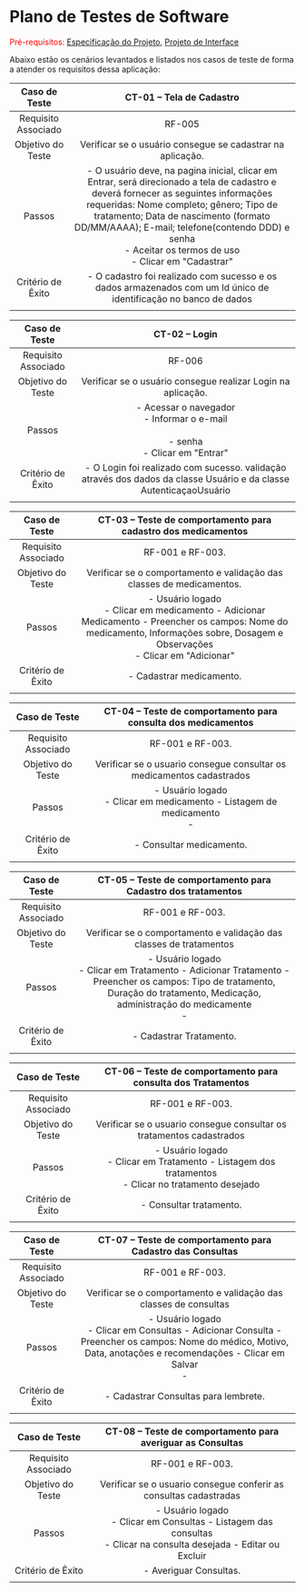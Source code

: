 # Plano de Testes de Software

<span style="color:red">Pré-requisitos: <a href="2-Especificação do Projeto.md"> Especificação do Projeto</a></span>, <a href="3-Projeto de Interface.md"> Projeto de Interface</a>

<p>Abaixo estão os cenários levantados e listados nos casos de teste de forma a atender os requisitos dessa aplicação:</p>

| **Caso de Teste** 	| **CT-01 – Tela de Cadastro** 	|
|:---:	|:---:	|
|	Requisito Associado 	| RF-005|
| Objetivo do Teste 	| Verificar se o usuário consegue se cadastrar na aplicação. |
| Passos 	| - O usuário deve, na pagina inicial, clicar em Entrar, será direcionado a tela de cadastro e deverá fornecer as seguintes informações requeridas: Nome completo; gênero; Tipo de tratamento; Data de nascimento (formato DD/MM/AAAA); E-mail; telefone(contendo DDD) e senha <br> - Aceitar os termos de uso <br> - Clicar em "Cadastrar" |
|Critério de Êxito | - O cadastro foi realizado com sucesso e os dados armazenados com um Id único de identificação no banco de dados |
|  	|  	|
 
| **Caso de Teste** 	| **CT-02 – Login** 	|
|:---:	|:---:	|
|	Requisito Associado 	| RF-006 |
| Objetivo do Teste 	| Verificar se o usuário consegue realizar Login na aplicação. |
| Passos 	| - Acessar o navegador <br> - Informar o e-mail<br> <br> - senha <br> - Clicar em "Entrar" |
|Critério de Êxito | - O Login foi realizado com sucesso. validação através dos dados da classe Usuário e da classe AutenticaçaoUsuário |
|  	|  	|

| **Caso de Teste** 	| **CT-03 – Teste de comportamento para cadastro dos medicamentos**	|
|:---:	|:---:	|
|Requisito Associado | RF-001 e RF-003. |
| Objetivo do Teste 	| Verificar se o comportamento e validação das classes de medicamentos. |
| Passos 	| - Usuário logado <br> - Clicar em medicamento - Adicionar Medicamento - Preencher os campos: Nome do medicamento, Informações sobre, Dosagem e Observações <br> - Clicar em "Adicionar" |
|Critério de Êxito | - Cadastrar medicamento. |
|  	|  	|

| **Caso de Teste** 	| **CT-04 – Teste de comportamento para consulta dos medicamentos**	|
|:---:	|:---:	|
|Requisito Associado | RF-001 e RF-003. |
| Objetivo do Teste 	| Verificar se o usuario consegue consultar os medicamentos cadastrados  |
| Passos 	| - Usuário logado <br> - Clicar em medicamento - Listagem de medicamento <br> - |
|Critério de Êxito | - Consultar medicamento. |
|  	|  	|

 | **Caso de Teste** 	| **CT-05 – Teste de comportamento para Cadastro dos tratamentos**	|
|:---:	|:---:	|
|Requisito Associado | RF-001 e RF-003. |
| Objetivo do Teste 	| Verificar se o comportamento e validação das classes de tratamentos  |
| Passos 	| - Usuário logado <br> - Clicar em Tratamento - Adicionar Tratamento - Preencher os campos: Tipo de tratamento, Duração do tratamento, Medicação, administração do medicamente <br> - |
|Critério de Êxito | - Cadastrar Tratamento. |
|  	|  	|

| **Caso de Teste** 	| **CT-06 – Teste de comportamento para consulta dos Tratamentos**	|
|:---:	|:---:	|
|Requisito Associado | RF-001 e RF-003. |
| Objetivo do Teste 	| Verificar se o usuario consegue consultar os tratamentos cadastrados  |
| Passos 	| - Usuário logado <br> - Clicar em Tratamento - Listagem dos tratamentos<br> - Clicar no tratamento desejado|
|Critério de Êxito | - Consultar tratamento. |
|  	|  	|

 | **Caso de Teste** 	| **CT-07 – Teste de comportamento para Cadastro das Consultas**	|
|:---:	|:---:	|
|Requisito Associado | RF-001 e RF-003. |
| Objetivo do Teste 	| Verificar se o comportamento e validação das classes de consultas  |
| Passos 	| - Usuário logado <br> - Clicar em Consultas - Adicionar Consulta - Preencher os campos: Nome do médico, Motivo, Data, anotações e recomendações - Clicar em Salvar <br> - |
|Critério de Êxito | - Cadastrar Consultas para lembrete. |
|  	|  	|

| **Caso de Teste** 	| **CT-08 – Teste de comportamento para averiguar as Consultas**	                                                  |
|:---:	|:---:	|
|Requisito Associado | RF-001 e RF-003.                                                                                                 |
| Objetivo do Teste 	| Verificar se o usuario consegue conferir as consultas cadastradas                                                |             
| Passos 	| - Usuário logado <br> - Clicar em Consultas - Listagem das consultas <br> - Clicar na consulta desejada -  Editar ou Excluir|
|Critério de Êxito | - Averiguar Consultas. |
|  	|  	|
